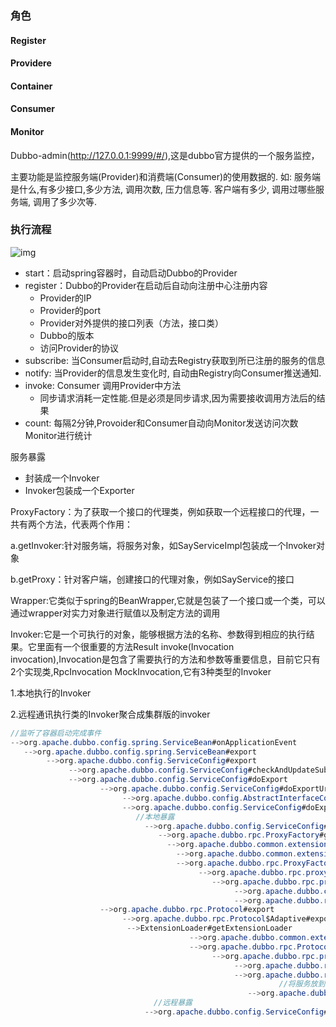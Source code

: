 ### 角色

#### Register


#### Providere

#### Container

#### Consumer

#### Monitor

Dubbo-admin(http://127.0.0.1:9999/#/),这是dubbo官方提供的一个服务监控，

主要功能是监控服务端(Provider)和消费端(Consumer)的使用数据的. 如: 服务端是什么,有多少接口,多少方法, 调用次数, 压力信息等. 客户端有多少, 调用过哪些服务端, 调用了多少次等.

### 执行流程

![img](http://dubbo.apache.org/img/architecture.png)

- start：启动spring容器时，自动启动Dubbo的Provider
- register：Dubbo的Provider在启动后自动向注册中心注册内容
  - Provider的IP
  - Provider的port
  - Provider对外提供的接口列表（方法，接口类）
  - Dubbo的版本
  - 访问Provider的协议
- subscribe: 当Consumer启动时,自动去Registry获取到所已注册的服务的信息
- notify: 当Provider的信息发生变化时, 自动由Registry向Consumer推送通知.
- invoke: Consumer 调用Provider中方法
  - 同步请求消耗一定性能.但是必须是同步请求,因为需要接收调用方法后的结果
- count: 每隔2分钟,Provoider和Consumer自动向Monitor发送访问次数Monitor进行统计

服务暴露

- 封装成一个Invoker
- Invoker包装成一个Exporter



ProxyFactory：为了获取一个接口的代理类，例如获取一个远程接口的代理，一共有两个方法，代表两个作用：

a.getInvoker:针对服务端，将服务对象，如SayServiceImpl包装成一个Invoker对象

b.getProxy：针对客户端，创建接口的代理对象，例如SayService的接口



Wrapper:它类似于spring的BeanWrapper,它就是包装了一个接口或一个类，可以通过wrapper对实力对象进行赋值以及制定方法的调用

Invoker:它是一个可执行的对象，能够根据方法的名称、参数得到相应的执行结果。它里面有一个很重要的方法Result invoke(Invocation invocation),Invocation是包含了需要执行的方法和参数等重要信息，目前它只有2个实现类,RpcInvocation  MockInvocation,它有3种类型的Invoker

1.本地执行的Invoker

2.远程通讯执行类的Invoker聚合成集群版的invoker

```java
//监听了容器启动完成事件
-->org.apache.dubbo.config.spring.ServiceBean#onApplicationEvent
   -->org.apache.dubbo.config.spring.ServiceBean#export
   		-->org.apache.dubbo.config.ServiceConfig#export
   			 -->org.apache.dubbo.config.ServiceConfig#checkAndUpdateSubConfigs
   			 -->org.apache.dubbo.config.ServiceConfig#doExport
   			 		-->org.apache.dubbo.config.ServiceConfig#doExportUrls
   			 			 -->org.apache.dubbo.config.AbstractInterfaceConfig#loadRegistries
   			 			 -->org.apache.dubbo.config.ServiceConfig#doExportUrlsFor1Protocol
  							//本地暴露
   			 			 	  -->org.apache.dubbo.config.ServiceConfig#exportLocal
   			 			 	  	 -->org.apache.dubbo.rpc.ProxyFactory#getInvoker
   			 			 	  	   -->org.apache.dubbo.common.extension.ExtensionLoader#getExtensionLoader
   			 			 	  	 	 -->org.apache.dubbo.common.extension.ExtensionLoader#getExtension
   			 			 	  	 	 -->org.apache.dubbo.rpc.ProxyFactory#getInvoker
   			 			 	  	 	 	  -->org.apache.dubbo.rpc.proxy.wrapper.StubProxyFactoryWrapper#getInvoker
   			 			 	  	 	 	  	 -->org.apache.dubbo.rpc.proxy.javassist.JavassistProxyFactory#getInvoker
   			 			 	  	 	 	  	 	  -->org.apache.dubbo.common.bytecode.Wrapper#getWrapper
   			 			 	  	 	 	  	 	  -->org.apache.dubbo.rpc.proxy.AbstractProxyInvoker#doInvoke
                    -->org.apache.dubbo.rpc.Protocol#export
                    	 -->org.apache.dubbo.rpc.Protocol$Adaptive#export
                          -->ExtensionLoader#getExtensionLoader
   			 			 	  	 	    -->org.apache.dubbo.common.extension.ExtensionLoader#getExtension
   			 			 	  	 	    -->org.apache.dubbo.rpc.Protocol#export
   			 			 	  	 	    	 -->org.apache.dubbo.rpc.protocol.ProtocolFilterWrapper#export
   			 			 	  	 	    	 	  -->org.apache.dubbo.rpc.protocol.ProtocolFilterWrapper#buildInvokerChain
   			 			 	  	 	    	 	  -->org.apache.dubbo.rpc.protocol.ProtocolListenerWrapper#export
   			 			 	  	 	    	 	  			//将服务放到一个exporterMap里面key为cn.isuyu.dubbo.demo.common.service.SayService:1.0 value为InjvmExporter
   			 			 	  	 	    	 	     -->org.apache.dubbo.rpc.protocol.injvm.InjvmProtocol#export
    							//远程暴露
   			 			 	  -->org.apache.dubbo.config.ServiceConfig#exportLocal
                    	 
                    
   			 			 	  	 	 
   			 			 	  
```

